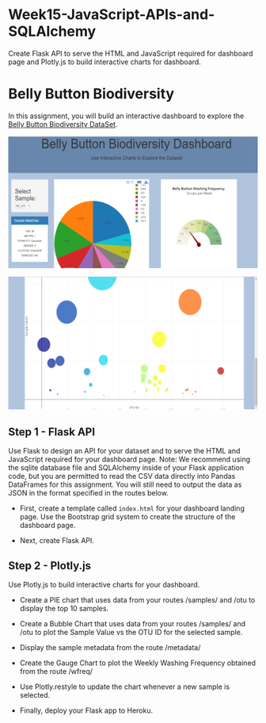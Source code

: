 # Week15-JavaScript-APIs-and-SQLAlchemy
Create Flask API to serve the HTML and JavaScript required for dashboard page and Plotly.js to build interactive charts for dashboard.

# Belly Button Biodiversity

In this assignment, you will build an interactive dashboard to explore the [Belly Button Biodiversity DataSet](http://robdunnlab.com/projects/belly-button-biodiversity/).

![picture](image/image1.png)


![picture](image/image2.png)


## Step 1 - Flask API

Use Flask to design an API for your dataset and to serve the HTML and JavaScript required for your dashboard page. Note: We recommend using the sqlite database file and SQLAlchemy inside of your Flask application code, but you are permitted to read the CSV data directly into Pandas DataFrames for this assignment. You will still need to output the data as JSON in the format specified in the routes below.

* First, create a template called `index.html` for your dashboard landing page. Use the Bootstrap grid system to create the structure of the dashboard page.

* Next, create Flask API.


## Step 2 - Plotly.js

Use Plotly.js to build interactive charts for your dashboard.

 *  Create a PIE chart that uses data from your routes /samples/<sample> and /otu to display the top 10 samples.
 *  Create a Bubble Chart that uses data from your routes /samples/<sample> and /otu to plot the Sample Value vs the OTU ID for the selected sample.

 *  Display the sample metadata from the route /metadata/<sample>

 *  Create the Gauge Chart to plot the Weekly Washing Frequency obtained from the route /wfreq/<sample>

 *  Use Plotly.restyle to update the chart whenever a new sample is selected.

* Finally, deploy your Flask app to Heroku.
